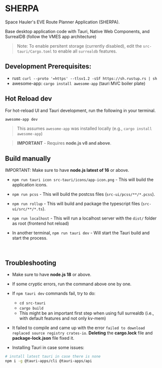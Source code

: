 # SHERPA

Space Hauler's EVE Route Planner Application (SHERPA).

Base desktop application code with Tauri, Native Web Components, and SurrealDB (follow the VMES app architecture)

> Note: To enable persitent storage (currently disabled), edit the `src-tauri/Cargo.toml` to enable all `surrealdb` features. 

## Development Prerequisites:

- rust: `curl --proto '=https' --tlsv1.2 -sSf https://sh.rustup.rs | sh`
- awesome-app: `cargo install awesome-app` (tauri MVC boiler plate)

## Hot Reload dev

For hot-reload UI and Tauri development, run the following in your terminal.

```sh
awesome-app dev
```

> This assumes `awesome-app` was installed locally (e.g., `cargo install awesome-app`)

> **IMPORTANT** - Requires **node.js v8 and above**. 


## Build manually

IMPORTANT: Make sure to have **node.js latest of 16** or above. 

- `npm run tauri icon src-tauri/icons/app-icon.png` - This will build the application icons. 

- `npm run pcss` - This will build the postcss files (`src-ui/pcss/**/*.pcss`).

- `npm run rollup` - This will build and package the typescript files (`src-ui/src/**/*.ts`).

- `npm run localhost` - This will run a localhost server with the `dist/` folder as root (frontend hot reload)

- In another terminal, `npm run tauri dev` - Will start the Tauri build and start the process.

<br />

## Troubleshooting

- Make sure to have **node.js 18** or above.

- If some cryptic errors, run the command above one by one. 

- If `npm tauri dev` commands fail, try to do:
  - `cd src-tauri`
  - `cargo build` 
  - This might be an important first step when using full surrealdb (i.e., with default features and not only kv-mem) 
  
- It failed to compile and came up with the error `failed to download replaced source registry crates-io`. **Deleting** the **cargo.lock** file and **package-lock.json** file fixed it.  

- Installing Tauri in case some issues: 
```sh
# install latest tauri in case there is none
npm i -g @tauri-apps/cli @tauri-apps/api
```

